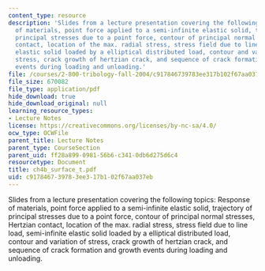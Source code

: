 ```yaml
---
content_type: resource
description: 'Slides from a lecture presentation covering the following topics: Response
  of materials, point force applied to a semi-infinite elastic solid, trajectory of
  principal stresses due to a point force, contour of principal normal stresses, Hertzian
  contact, location of the max. radial stress, stress field due to line load, semi-infinite
  elastic solid loaded by a elliptical distributed load, contour and variation of
  stress, crack growth of hertzian crack, and sequence of crack formation and growth
  events during loading and unloading.'
file: /courses/2-800-tribology-fall-2004/c917846739783ee317b102f67aa037eb_ch4b_surface_t.pdf
file_size: 670082
file_type: application/pdf
hide_download: true
hide_download_original: null
learning_resource_types:
- Lecture Notes
license: https://creativecommons.org/licenses/by-nc-sa/4.0/
ocw_type: OCWFile
parent_title: Lecture Notes
parent_type: CourseSection
parent_uid: ff28a899-0981-56b6-c341-0db6d275d6c4
resourcetype: Document
title: ch4b_surface_t.pdf
uid: c9178467-3978-3ee3-17b1-02f67aa037eb
---
```

Slides from a lecture presentation covering the following topics: Response of materials, point force applied to a semi-infinite elastic solid, trajectory of principal stresses due to a point force, contour of principal normal stresses, Hertzian contact, location of the max. radial stress, stress field due to line load, semi-infinite elastic solid loaded by a elliptical distributed load, contour and variation of stress, crack growth of hertzian crack, and sequence of crack formation and growth events during loading and unloading.